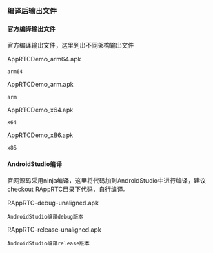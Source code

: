 ### 编译后输出文件

#### 官方编译输出文件

官方编译输出文件，这里列出不同架构输出文件

AppRTCDemo_arm64.apk

    arm64

AppRTCDemo_arm.apk

    arm

AppRTCDemo_x64.apk

    x64

AppRTCDemo_x86.apk

    x86

#### AndroidStudio编译

官网源码采用ninja编译，这里将代码加到AndroidStudio中进行编译，建议checkout RAppRTC目录下代码，自行编译。

RAppRTC-debug-unaligned.apk

    AndroidStudio编译debug版本

RAppRTC-release-unaligned.apk

    AndroidStudio编译release版本
